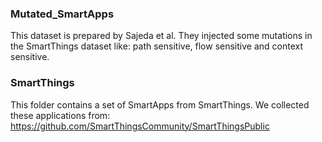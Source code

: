 ### Mutated_SmartApps
This dataset is prepared by Sajeda et al. They injected some mutations in the SmartThings dataset like: path sensitive, flow sensitive and context sensitive.

### SmartThings
This folder contains a set of SmartApps from SmartThings. We collected these applications from: https://github.com/SmartThingsCommunity/SmartThingsPublic
